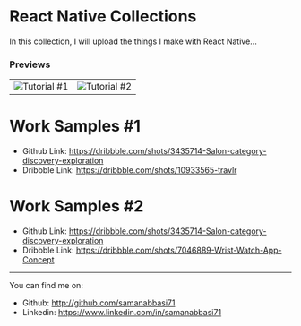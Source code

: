 # React Native Collections
In this collection, I will upload the things I make with React Native...


### Previews
|||
|--|--|
|![Tutorial #1](https://user-images.githubusercontent.com/2805320/93872634-ba775000-fcd0-11ea-9228-87b30cb98c40.gif)|![Tutorial #2](https://user-images.githubusercontent.com/2805320/93872653-c06d3100-fcd0-11ea-95fa-18ca73ae866b.gif)


# Work Samples #1
- Github Link: https://dribbble.com/shots/3435714-Salon-category-discovery-exploration
- Dribbble Link: https://dribbble.com/shots/10933565-travlr

# Work Samples #2
- Github Link: https://dribbble.com/shots/3435714-Salon-category-discovery-exploration
- Dribbble Link: https://dribbble.com/shots/7046889-Wrist-Watch-App-Concept

---

You can find me on:

- Github: http://github.com/samanabbasi71
- Linkedin: https://www.linkedin.com/in/samanabbasi71

